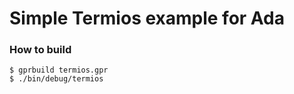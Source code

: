 # Simple Termios example for Ada

### How to build
```
$ gprbuild termios.gpr
$ ./bin/debug/termios
```
